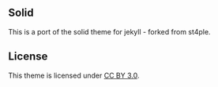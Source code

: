 ## Solid
This is a port of the solid theme for jekyll - forked from st4ple. 

## License
This theme is licensed under [CC BY 3.0](https://creativecommons.org/licenses/by/3.0/).

